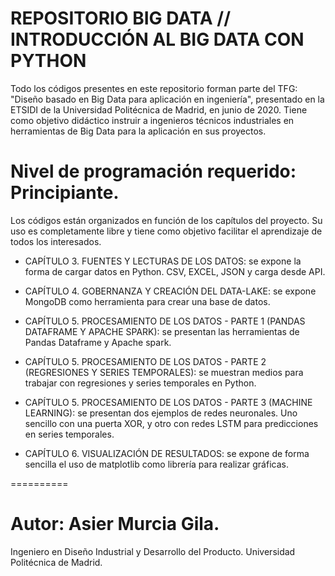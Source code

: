 # REPOSITORIO BIG DATA // INTRODUCCIÓN AL BIG DATA CON PYTHON

Todo los códigos presentes en este repositorio forman parte del TFG: "Diseño basado en Big Data para aplicación en ingeniería", presentado en la ETSIDI de la Universidad Politécnica de Madrid, en junio de 2020. Tiene como objetivo didáctico instruir a ingenieros técnicos industriales en herramientas de Big Data para la aplicación en sus proyectos.    

Nivel de programación requerido: Principiante.
==========

Los códigos están organizados en función de los capítulos del proyecto. Su uso es completamente libre y tiene como objetivo facilitar el aprendizaje de todos los interesados. 

+ CAPÍTULO 3. FUENTES Y LECTURAS DE LOS DATOS: se expone la forma de cargar datos en Python. CSV, EXCEL, JSON y carga desde API. 

+ CAPÍTULO 4. GOBERNANZA Y CREACIÓN DEL DATA-LAKE: se expone MongoDB como herramienta para crear una base de datos.

+ CAPÍTULO 5. PROCESAMIENTO DE LOS DATOS - PARTE 1 (PANDAS DATAFRAME Y APACHE SPARK): se presentan las herramientas de Pandas Dataframe y Apache spark. 

+ CAPÍTULO 5. PROCESAMIENTO DE LOS DATOS - PARTE 2 (REGRESIONES Y SERIES TEMPORALES): se muestran medios para trabajar con regresiones y series temporales en Python. 

+ CAPÍTULO 5. PROCESAMIENTO DE LOS DATOS - PARTE 3 (MACHINE LEARNING): se presentan dos ejemplos de redes neuronales. Uno sencillo con una puerta XOR, y otro con redes LSTM para predicciones en series temporales. 

+ CAPÍTULO 6. VISUALIZACIÓN DE RESULTADOS: se expone de forma sencilla el uso de matplotlib como librería para realizar gráficas. 

==========

Autor: Asier Murcia Gila. 
==========

Ingeniero en Diseño Industrial y Desarrollo del Producto. Universidad Politécnica de Madrid. 
